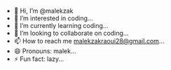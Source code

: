 - 👋 Hi, I’m @malekzak
- 👀 I’m interested in coding...
- 🌱 I’m currently learning coding...
- 💞️ I’m looking to collaborate on coding...
- 📫 How to reach me malekzakraoui28@gmail.com...
- 😄 Pronouns: malek...
- ⚡ Fun fact: lazy...

<!---
malekzak/malekzak is a ✨ special ✨ repository because its `README.md` (this file) appears on your GitHub profile.
You can click the Preview link to take a look at your changes.
--->
